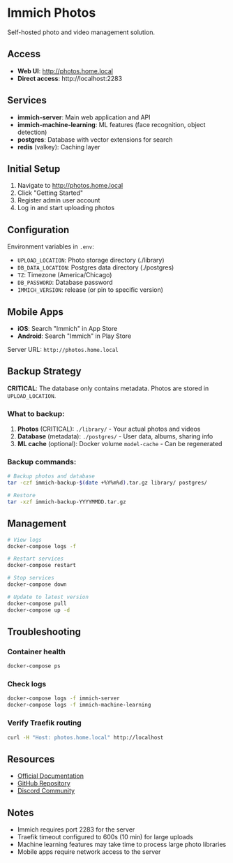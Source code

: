 # Immich Photos

Self-hosted photo and video management solution.

## Access

- **Web UI**: http://photos.home.local
- **Direct access**: http://localhost:2283

## Services

- **immich-server**: Main web application and API
- **immich-machine-learning**: ML features (face recognition, object detection)
- **postgres**: Database with vector extensions for search
- **redis** (valkey): Caching layer

## Initial Setup

1. Navigate to http://photos.home.local
2. Click "Getting Started"
3. Register admin user account
4. Log in and start uploading photos

## Configuration

Environment variables in `.env`:
- `UPLOAD_LOCATION`: Photo storage directory (./library)
- `DB_DATA_LOCATION`: Postgres data directory (./postgres)
- `TZ`: Timezone (America/Chicago)
- `DB_PASSWORD`: Database password
- `IMMICH_VERSION`: release (or pin to specific version)

## Mobile Apps

- **iOS**: Search "Immich" in App Store
- **Android**: Search "Immich" in Play Store

Server URL: `http://photos.home.local`

## Backup Strategy

**CRITICAL**: The database only contains metadata. Photos are stored in `UPLOAD_LOCATION`.

### What to backup:
1. **Photos** (CRITICAL): `./library/` - Your actual photos and videos
2. **Database** (metadata): `./postgres/` - User data, albums, sharing info
3. **ML cache** (optional): Docker volume `model-cache` - Can be regenerated

### Backup commands:
```bash
# Backup photos and database
tar -czf immich-backup-$(date +%Y%m%d).tar.gz library/ postgres/

# Restore
tar -xzf immich-backup-YYYYMMDD.tar.gz
```

## Management

```bash
# View logs
docker-compose logs -f

# Restart services
docker-compose restart

# Stop services
docker-compose down

# Update to latest version
docker-compose pull
docker-compose up -d
```

## Troubleshooting

### Container health
```bash
docker-compose ps
```

### Check logs
```bash
docker-compose logs -f immich-server
docker-compose logs -f immich-machine-learning
```

### Verify Traefik routing
```bash
curl -H "Host: photos.home.local" http://localhost
```

## Resources

- [Official Documentation](https://docs.immich.app/)
- [GitHub Repository](https://github.com/immich-app/immich)
- [Discord Community](https://discord.gg/immich)

## Notes

- Immich requires port 2283 for the server
- Traefik timeout configured to 600s (10 min) for large uploads
- Machine learning features may take time to process large photo libraries
- Mobile apps require network access to the server
